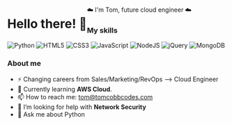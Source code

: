 [//]: <> (<img align="right" style="float: right;" src="cobb_codes_logo_07.png" width=400px>)
<h1 align="left" style="float: left;">Hello there! 👋</h1>


☁️ I'm Tom, future cloud engineer ☁️

### My skills

![Python](https://img.shields.io/badge/Python-3776AB?style=for-the-badge&logo=Python&logoColor=white)
![HTML5](https://img.shields.io/badge/html5-%23E34F26.svg?style=for-the-badge&logo=html5&logoColor=white)
![CSS3](https://img.shields.io/badge/css3-%231572B6.svg?style=for-the-badge&logo=css3&logoColor=white)
![JavaScript](https://img.shields.io/badge/javascript-%23323330.svg?style=for-the-badge&logo=javascript&logoColor=%23F7DF1E)
![NodeJS](https://img.shields.io/badge/node.js-%234ea94b.svg?style=for-the-badge&logo=node.js&logoColor=white)
![jQuery](https://img.shields.io/badge/jQuery-0769AD?style=for-the-badge&logo=jquery&logoColor=white)
![MongoDB](https://img.shields.io/badge/MongoDB-%234ea94b.svg?style=for-the-badge&logo=mongodb&logoColor=white)

### About me

- ⚡ Changing careers from Sales/Marketing/RevOps --> Cloud Engineer
- 🌱 Currently learning **AWS Cloud**.
- 📫 How to reach me: tom@tomcobbcodes.com
- 🤔 I’m looking for help with **Network Security**
- 💬 Ask me about Python
